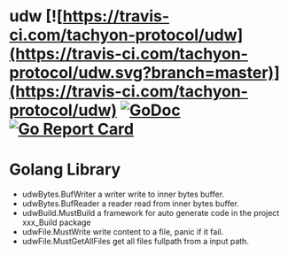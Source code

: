 # udw [![https://travis-ci.com/tachyon-protocol/udw](https://travis-ci.com/tachyon-protocol/udw.svg?branch=master)](https://travis-ci.com/tachyon-protocol/udw) [![GoDoc](https://godoc.org/github.com/tachyon-protocol/udw?status.svg)](https://godoc.org/github.com/tachyon-protocol/udw) [![Go Report Card](https://goreportcard.com/badge/github.com/tachyon-protocol/udw)](https://goreportcard.com/report/github.com/tachyon-protocol/udw)

Golang Library
================

* udwBytes.BufWriter   a writer write to inner bytes buffer.
* udwBytes.BufReader   a reader read from inner bytes buffer.
* udwBuild.MustBuild   a framework for auto generate code in the project xxx_Build package
* udwFile.MustWrite    write content to a file, panic if it fail.
* udwFile.MustGetAllFiles get all files fullpath from a input path.